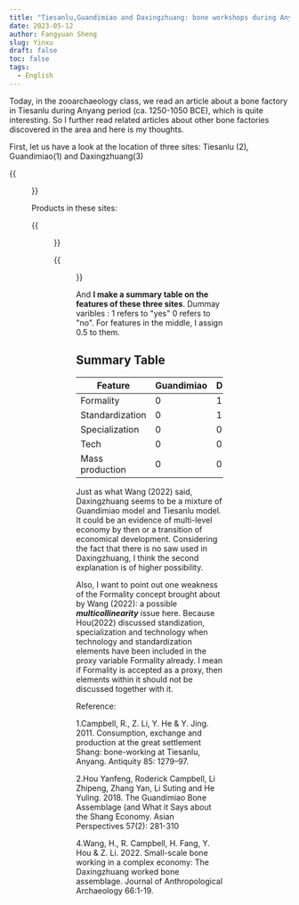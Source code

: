 ```yaml
---
title: "Tiesanlu,Guandimiao and Daxingzhuang: bone workshops during Anyang period (ca. 1250-1050 BCE) and the weakness of the Formality concept brought about by Wang (2022)"
date: 2023-05-12
author: Fangyuan Sheng
slug: Yinxu
draft: false
toc: false
tags:
  - English
---
```


Today, in the zooarchaeology class, we read an article about a bone factory in Tiesanlu during Anyang period (ca. 1250-1050 BCE), which is quite interesting. So I further
read related articles about other bone factories discovered in the area and here is my thoughts.

First, let us have a look at the location of three sites: Tiesanlu (2), Guandimiao(1) and Daxingzhuang(3)

{{<figure src="https://hellenshengfy.github.io/yinxu1.jpg" title="Edited photo from my note based on chart from Hou (2018)">}}

Products in these sites:
  
{{<figure src="https://hellenshengfy.github.io/yinxu2.png" title="Photo from Wang (2022)">}}

{{<figure src="https://hellenshengfy.github.io/yinxu3.png" title="Photo from Wang (2022)">}}

And **I make a summary table on the features of these three sites**. Dummay varibles : 1 refers to "yes" 0 refers to "no". For features in the middle, I assign 0.5 to them.

## Summary Table

| Feature | Guandimiao | Daxingzhuang | Tiesanlu |
|---------|---------|---------|---------|
| Formality | 0 | 1 | 1 |
| Standardization | 0 | 1 | 1 |
| Specialization | 0 | 0 | 1 |
| Tech | 0 | 0.5 | 1 |
| Mass production | 0 | 0 | 1 |
  
Just as what Wang (2022) said, Daxingzhuang seems to be a mixture of Guandimiao model and Tiesanlu model. It could be an evidence of multi-level economy by then or a transition of economical development. Considering the fact that there is no saw used in Daxingzhuang, I think the second explanation is of higher possibility. 
  
 Also, I want to point out one weakness of the Formality concept brought about by Wang (2022): a possible ***multicollinearity*** issue here. Because Hou(2022) discussed standization, specialization and technology when technology and standardization elements have been included in the proxy variable Formality already. I mean if Formality is accepted as a proxy, then elements within it should not be discussed together with it.


  
Reference:

1.Campbell, R., Z. Li, Y. He & Y. Jing. 2011. Consumption, exchange and production at the great settlement Shang: bone-working at Tiesanlu, Anyang. Antiquity 85: 1279–97.

2.Hou Yanfeng, Roderick Campbell, Li Zhipeng, Zhang Yan, Li Suting and He Yuling. 2018. The Guandimiao Bone Assemblage (and What it Says about the Shang Economy. Asian Perspectives 57(2): 281-310 

4.Wang, H., R. Campbell, H. Fang, Y. Hou & Z. Li. 2022. Small-scale bone working in a complex economy: The Daxingzhuang worked bone assemblage. Journal of Anthropological Archaeology 66:1-19.

